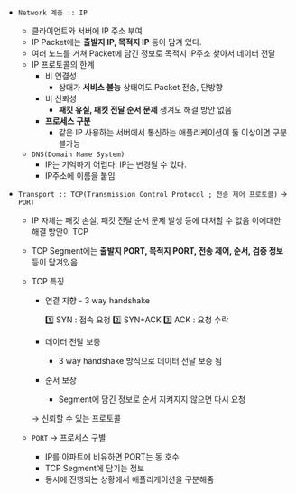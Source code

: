 - `Network 계층 :: IP`
    - 클라이언트와 서버에 IP 주소 부여
    - IP Packet에는 **출발지 IP, 목적지 IP** 등이 담겨 있다.
    - 여러 노드를 거쳐 Packet에 담긴 정보로 목적지 IP주소 찾아서 데이터 전달
    - IP 프로토콜의 한계
        - 비 연결성
            - 상대가 **서비스 불능** 상태여도 Packet 전송, 단방향
        - 비 신뢰성
            - **패킷 유실, 패킷 전달 순서 문제** 생겨도 해결 방안 없음
        - **프로세스 구분**
            - 같은 IP 사용하는 서버에서 통신하는 애플리케이션이 둘 이상이면 구분 불가능
    - `DNS(Domain Name System)`
        - IP는 기억하기 어렵다. IP는 변경될 수 있다.
        - IP주소에 이름을 붙임
            
- `Transport :: TCP(Transmission Control Protocol ; 전송 제어 프로토콜)` →  `PORT`
    - IP 자체는 패킷 손실, 패킷 전달 순서 문제 발생 등에 대처할 수 없음 이에대한 해결 방안이 TCP
    - TCP Segment에는 **출발지 PORT, 목적지 PORT, 전송 제어, 순서, 검증 정보** 등이 담겨있음
    - TCP 특징
        - 연결 지향 - 3 way handshake
            
            
            1️⃣ SYN : 접속 요청  2️⃣ SYN+ACK   3️⃣ ACK : 요청 수락
            
        - 데이터 전달 보증
            - 3 way handshake 방식으로 데이터 전달 보증 됨
        - 순서 보장
            - Segment에 담긴 정보로 순서 지켜지지 않으면 다시 요청
        
        → 신뢰할 수 있는 프로토콜
        
    - `PORT` → 프로세스 구별
        - IP를 아파트에 비유하면 PORT는 동 호수
        - TCP Segment에 담기는 정보
        - 동시에 진행되는 상황에서 애플리케이션을 구분해줌